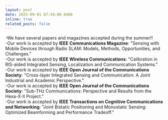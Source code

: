 ```yaml
---
layout: post
date: 2025-09-01 07:59:00-0400
inline: true
related_posts: false
---
```


-We have several papers and magazines accepted during the summer!!\
-Our work is accepted by **IEEE Communications Magazine**: "Sensing with Mobile Devices through Radio SLAM: Models, Methods, Opportunities, and Challenges."\
-Our work is accepted by **IEEE Wireless Communications**: "Calibration in RIS-aided Integrated Sensing, Localization and Communication Systems."\
-Our work is accepted by **IEEE Open Journal of the Communications Society**: "Cross-layer Integrated Sensing and Communication: A Joint Industrial and Academic Perspective."\
-Our work is accepted by **IEEE Open Journal of the Communications Society**: "Sub-THz Communications: Perspective and Results from the Hexa-X-II Project."\
-Our work is accepted by **IEEE Transactions on Cognitive Communications and Networking**: "Joint Bistatic Positioning and Monostatic Sensing: Optimized Beamforming and Performance Tradeoff."

